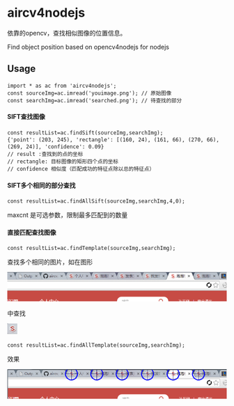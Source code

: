 # aircv4nodejs

依靠的opencv，查找相似图像的位置信息。

Find object position based on opencv4nodejs for nodejs

## Usage

    import * as ac from 'aircv4nodejs';
    const sourceImg=ac.imread('youimage.png'); // 原始图像
    const searchImg=ac.imread('searched.png'); // 待查找的部分
    
#### SIFT查找图像
    const resultList=ac.findSift(sourceImg,searchImg);
    {'point': (203, 245), 'rectangle': [(160, 24), (161, 66), (270, 66), (269, 24)], 'confidence': 0.09}
    // result :查找到的点的坐标
    // rectangle: 目标图像的矩形四个点的坐标
    // confidence 相似度（匹配成功的特征点除以总的特征点）

#### SIFT多个相同的部分查找
    const resultList=ac.findAllSift(sourceImg,searchImg,4,0);
    
maxcnt 是可选参数，限制最多匹配到的数量

#### 直接匹配查找图像

    const resultList=ac.findTemplate(sourceImg,searchImg);
查找多个相同的图片，如在图形

![template1](test/testdata/2s.png)

中查找

![template2](test/testdata/2t.png)

    const resultList=ac.findAllTemplate(sourceImg,searchImg);
    
效果

![2res](test/testdata/2res.png)